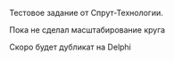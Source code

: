 Тестовое задание от Спрут-Технологии. 

Пока не сделал масштабирование круга

Скоро будет дубликат на Delphi
